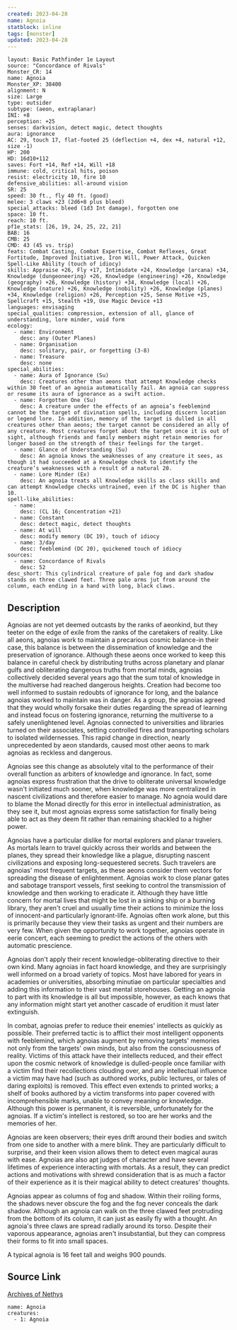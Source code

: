 ```yaml
---
created: 2023-04-28
name: Agnoia
statblock: inline
tags: [monster]
updated: 2023-04-28
---
```

```statblock
layout: Basic Pathfinder 1e Layout
source: "Concordance of Rivals"
Monster_CR: 14
name: Agnoia
Monster_XP: 38400
alignment: N
size: Large
type: outsider
subtype: (aeon, extraplanar)
INI: +8
perception: +25
senses: darkvision, detect magic, detect thoughts
aura: ignorance
AC: 29, touch 17, flat-footed 25 (deflection +4, dex +4, natural +12, size -1)
HP: 200
HD: 16d10+112
saves: Fort +14, Ref +14, Will +18
immune: cold, critical hits, poison
resist: electricity 10, fire 10
defensive_abilities: all-around vision
SR: 25
speed: 30 ft., fly 40 ft. (good)
melee: 3 claws +23 (2d6+8 plus bleed)
special_attacks: bleed (1d3 Int damage), forgotten one
space: 10 ft.
reach: 10 ft.
pf1e_stats: [26, 19, 24, 25, 22, 21]
BAB: 16
CMB: 25
CMD: 43 (45 vs. trip)
feats: Combat Casting, Combat Expertise, Combat Reflexes, Great Fortitude, Improved Initiative, Iron Will, Power Attack, Quicken Spell-Like Ability (touch of idiocy)
skills: Appraise +26, Fly +17, Intimidate +24, Knowledge (arcana) +34, Knowledge (dungeoneering) +26, Knowledge (engineering) +26, Knowledge (geography) +26, Knowledge (history) +34, Knowledge (local) +26, Knowledge (nature) +26, Knowledge (nobility) +26, Knowledge (planes) +34, Knowledge (religion) +26, Perception +25, Sense Motive +25, Spellcraft +15, Stealth +19, Use Magic Device +13
languages: envisaging
special_qualities: compression, extension of all, glance of understanding, lore minder, void form
ecology:
  - name: Environment
    desc: any (Outer Planes)
  - name: Organisation
    desc: solitary, pair, or forgetting (3-8)
  - name: Treasure
    desc: none
special_abilities:
  - name: Aura of Ignorance (Su)
    desc: Creatures other than aeons that attempt Knowledge checks within 30 feet of an agnoia automatically fail. An agnoia can suppress or resume its aura of ignorance as a swift action.
  - name: Forgotten One (Su)
    desc: A creature under the effects of an agnoia’s feeblemind cannot be the target of divination spells, including discern location or legend lore. In addition, memory of the target is dulled in all creatures other than aeons; the target cannot be considered an ally of any creature. Most creatures forget about the target once it is out of sight, although friends and family members might retain memories for longer based on the strength of their feelings for the target.
  - name: Glance of Understanding (Su)
    desc: An agnoia knows the weaknesses of any creature it sees, as though it had succeeded at a Knowledge check to identify the creature’s weaknesses with a result of a natural 20.
  - name: Lore Minder (Ex)
    desc: An agnoia treats all Knowledge skills as class skills and can attempt Knowledge checks untrained, even if the DC is higher than 10.
spell-like_abilities:
  - name:
    desc: (CL 16; Concentration +21)
  - name: Constant
    desc: detect magic, detect thoughts
  - name: At will
    desc: modify memory (DC 19), touch of idiocy
  - name: 3/day
    desc: feeblemind (DC 20), quickened touch of idiocy
sources:
  - name: Concordance of Rivals
    desc: 52
desc_short: This cylindrical creature of pale fog and dark shadow stands on three clawed feet. Three pale arms jut from around the column, each ending in a hand with long, black claws.
```
## Description
Agnoias are not yet deemed outcasts by the ranks of aeonkind, but they teeter on the edge of exile from the ranks of the caretakers of reality. Like all aeons, agnoias work to maintain a precarious cosmic balance-in their case, this balance is between the dissemination of knowledge and the preservation of ignorance. Although these aeons once worked to keep this balance in careful check by distributing truths across planetary and planar gulfs and obliterating dangerous truths from mortal minds, agnoias collectively decided several years ago that the sum total of knowledge in the multiverse had reached dangerous heights. Creation had become too well informed to sustain redoubts of ignorance for long, and the balance agnoias worked to maintain was in danger. As a group, the agnoias agreed that they would wholly forsake their duties regarding the spread of learning and instead focus on fostering ignorance, returning the multiverse to a safely unenlightened level. Agnoias connected to universities and libraries turned on their associates, setting controlled fires and transporting scholars to isolated wildernesses. This rapid change in direction, nearly unprecedented by aeon standards, caused most other aeons to mark agnoias as reckless and dangerous.

 Agnoias see this change as absolutely vital to the performance of their overall function as arbiters of knowledge and ignorance. In fact, some agnoias express frustration that the drive to obliterate universal knowledge wasn't initiated much sooner, when knowledge was more centralized in nascent civilizations and therefore easier to manage. No agnoia would dare to blame the Monad directly for this error in intellectual administration, as they see it, but most agnoias express some satisfaction for finally being able to act as they deem fit rather than remaining shackled to a higher power.

 Agnoias have a particular dislike for mortal explorers and planar travelers. As mortals learn to travel quickly across their worlds and between the planes, they spread their knowledge like a plague, disrupting nascent civilizations and exposing long-sequestered secrets. Such travelers are agnoias' most frequent targets, as these aeons consider them vectors for spreading the disease of enlightenment. Agnoias work to close planar gates and sabotage transport vessels, first seeking to control the transmission of knowledge and then working to eradicate it. Although they have little concern for mortal lives that might be lost in a sinking ship or a burning library, they aren't cruel and usually time their actions to minimize the loss of innocent-and particularly ignorant-life. Agnoias often work alone, but this is primarily because they view their tasks as urgent and their numbers are very few. When given the opportunity to work together, agnoias operate in eerie concert, each seeming to predict the actions of the others with automatic prescience.

 Agnoias don't apply their recent knowledge-obliterating directive to their own kind. Many agnoias in fact hoard knowledge, and they are surprisingly well informed on a broad variety of topics. Most have labored for years in academies or universities, absorbing minutiae on particular specialties and adding this information to their vast mental storehouses. Getting an agnoia to part with its knowledge is all but impossible, however, as each knows that any information might start yet another cascade of erudition it must later extinguish.

 In combat, agnoias prefer to reduce their enemies' intellects as quickly as possible. Their preferred tactic is to afflict their most intelligent opponents with feeblemind, which agnoias augment by removing targets' memories not only from the targets' own minds, but also from the consciousness of reality. Victims of this attack have their intellects reduced, and their effect upon the cosmic network of knowledge is dulled-people once familiar with a victim find their recollections clouding over, and any intellectual influence a victim may have had (such as authored works, public lectures, or tales of daring exploits) is removed. This effect even extends to printed works; a shelf of books authored by a victim transforms into paper covered with incomprehensible marks, unable to convey meaning or knowledge. Although this power is permanent, it is reversible, unfortunately for the agnoias. If a victim's intellect is restored, so too are her works and the memories of her.

 Agnoias are keen observers; their eyes drift around their bodies and switch from one side to another with a mere blink. They are particularly difficult to surprise, and their keen vision allows them to detect even magical auras with ease. Agnoias are also apt judges of character and have several lifetimes of experience interacting with mortals. As a result, they can predict actions and motivations with shrewd consideration that is as much a factor of their experience as it is their magical ability to detect creatures' thoughts.

 Agnoias appear as columns of fog and shadow. Within their roiling forms, the shadows never obscure the fog and the fog never conceals the dark shadow. Although an agnoia can walk on the three clawed feet protruding from the bottom of its column, it can just as easily fly with a thought. An agnoia's three claws are spread radially around its torso. Despite their vaporous appearance, agnoias aren't insubstantial, but they can compress their forms to fit into small spaces.

 A typical agnoia is 16 feet tall and weighs 900 pounds.
## Source Link
[Archives of Nethys](https://aonprd.com/MonsterDisplay.aspx?ItemName=Agnoia)
```encounter-table
name: Agnoia
creatures:
  - 1: Agnoia
```
